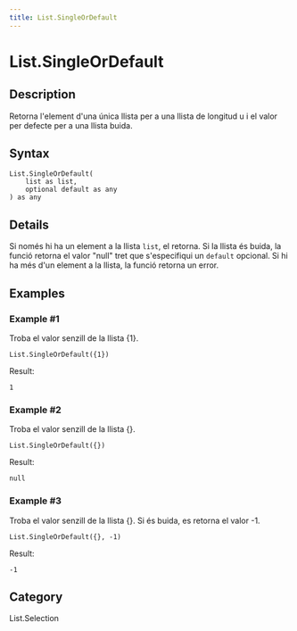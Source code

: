 ```yaml
---
title: List.SingleOrDefault
---
```


# List.SingleOrDefault


## Description

Retorna l&#39;element d&#39;una única llista per a una llista de longitud u i el valor per defecte per a una llista buida.


## Syntax

```powerquery
List.SingleOrDefault(
    list as list,
    optional default as any
) as any
```


## Details

Si només hi ha un element a la llista <code>list</code>, el retorna.    Si la llista és buida, la funció retorna el valor "null" tret que s'especifiqui un <code>default</code> opcional. Si hi ha més d'un element a la llista, la funció retorna un error.


## Examples

### Example #1 
Troba el valor senzill de la llista \{1}.
```powerquery
List.SingleOrDefault({1})
```

Result: 
```powerquery
1
```


### Example #2 
Troba el valor senzill de la llista \{}.
```powerquery
List.SingleOrDefault({})
```

Result: 
```powerquery
null
```


### Example #3 
Troba el valor senzill de la llista \{}. Si és buida, es retorna el valor -1.
```powerquery
List.SingleOrDefault({}, -1)
```

Result: 
```powerquery
-1
```




## Category
List.Selection
